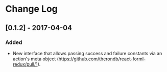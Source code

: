 # Change Log

## [0.1.2] - 2017-04-04

### Added

- New interface that allows passing success and failure constants via an action's
  meta object (https://github.com/therondb/react-forml-redux/pull/1).
